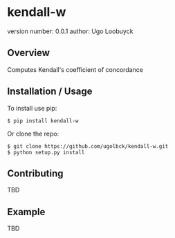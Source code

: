 kendall-w
===============================

version number: 0.0.1
author: Ugo Loobuyck

Overview
--------

Computes Kendall's coefficient of concordance

Installation / Usage
--------------------

To install use pip:

    $ pip install kendall-w


Or clone the repo:

    $ git clone https://github.com/ugolbck/kendall-w.git
    $ python setup.py install
    
Contributing
------------

TBD

Example
-------

TBD